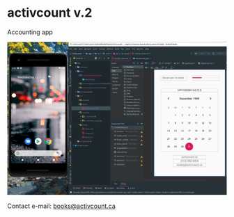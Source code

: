 # activcount v.2
 
 Accounting app
 
 ![screenshot 1](/img/app002.PNG)
 
 Contact e-mail: books@activcount.ca
